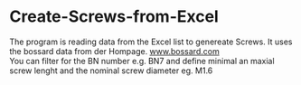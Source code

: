 # Create-Screws-from-Excel
The program is reading data from the Excel list to genereate Screws. It uses the bossard data from der Hompage. www.bossard.com \
You can filter for the BN number e.g. BN7 and define minimal an maxial screw lenght and the nominal screw diameter eg. M1.6
